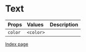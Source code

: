 # Text

Props | Values | Description
:--- | :--- | :--- |
`color` | `<color>` |

[Index page](index.md)